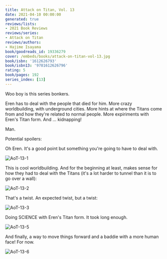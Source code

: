 ```yaml
---
title: Attack on Titan, Vol. 13
date: 2021-04-10 00:00:00
generated: true
reviews/lists:
- 2021 Book Reviews
reviews/series:
- Attack on Titan
reviews/authors:
- Hajime Isayama
book/goodreads_id: 19336279
cover: /embeds/books/attack-on-titan-vol-13.jpg
book/isbn: '1612626793'
book/isbn13: '9781612626796'
rating: 5
book/pages: 192
series_index: [13]
---
```

Woo boy is this series bonkers.  

Eren has to deal with the people that died for him. More crazy worldbuilding, with underground cities. More hints at where the Titans come from and how they're related to normal people. More expiriments with Eren's Titan form. And ... kidnapping!  

<!--more-->

Man.  

Potential spoilers:  

Oh Eren. It's a good point but something you're going to have to deal with.  

![AoT-13-1](/embeds/books/attachments/aot-13-1.png)  

This is cool worldbuilding. And for the beginning at least, makes sense for how they had to deal with the Titans (it's a lot harder to tunnel than it is to go over a wall):  

![AoT-13-2](/embeds/books/attachments/aot-13-2.png)  

That's a twist. An expected twist, but a twist:  

![AoT-13-3](/embeds/books/attachments/aot-13-3.png)  

Doing SCIENCE with Eren's Titan form. It took long enough.  

![AoT-13-5](/embeds/books/attachments/aot-13-5.png)  

And finally, a way to move things forward and a baddie with a more human face! For now.  

![AoT-13-6](/embeds/books/attachments/aot-13-6.png)